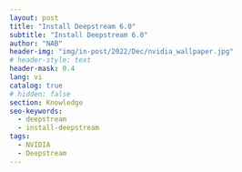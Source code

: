 ```yaml
---
layout: post
title: "Install Deepstream 6.0"
subtitle: "Install Deepstream 6.0"
author: "NAB"
header-img: "img/in-post/2022/Dec/nvidia_wallpaper.jpg"
# header-style: text
header-mask: 0.4
lang: vi
catalog: true
# hidden: false
section: Knowledge
seo-keywords:
  - deepstream
  - install-deepstream
tags:
  - NVIDIA
  - Deepstream
---
```

